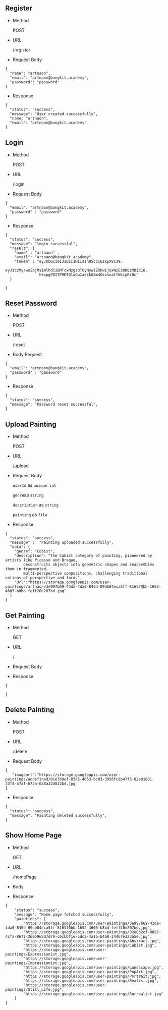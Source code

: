 ## Register
- Method

    POST
- URL

    /register

- Request Body

``` 
{
  "name": "artnaon",
  "email": "artnaon@bangkit.academy",
  "password": "password"
}
```

- Response

```
{
  "status": "success",
  "message": "User created successfully",
  "name: "artnaon",
  "email": "artnaon@bangkit.academy"
}
```

## Login
- Method

  POST

- URL

  /login

- Request Body 

``` 
{
  "email": "artnaon@bangkit.academy",
  "password" : "password"
}
```

- Response

``` 
{
  "status": "success",
  "message": "login successful",
  "result": {
    "name" : "artnaon" ,
    "email": "artnaon@bangkit.academy",
    "token" : "eyJhbGci0iJIUzI1NiIsInR5cCI6IkpXVCJ9.
               eyJ1c2VyswoiojMsImlhdCI6MTcxNzgzOTOyNywiZXhwIjoxNzE30DQzMDI310.
               hkvpgPOITP9KTGlaOuIaeskGSm4GszsnatfWxipRr8c"
  }
  
}
```

## Reset Password
- Method

  POST

- URL

  /reset

- Body Request

``` 
{
  "email": "artnaon@bangkit.academy",
  "password" : "password"
}
```

- Response

``` 
{
  "status": "success",
  "message": "Password reset successful",
}
```

## Upload Painting
- Method

  POST

- URL

  /upload

- Request Body 

  `userId` as `unique int`

  `genre`as `string`

  `description` as `string`

  `painting` as `file`

- Response

``` 
{
  "status": "success",
  "message" :  "Painting uploaded successfully",
  "data": {
    "genre": "Cubist",
    "description": "The Cubist category of painting, pioneered by artists like Picasso and Braque,
        deconstructs objects into geometric shapes and reassembles them in fragmented,
        multi-perspective compositions, challenging traditional notions of perspective and form.",
    "Url":"https://storage.googleapis.com/user-paintings/artnaon/3e997b69-43da-4da0-845d-09db84eca5ff-81657@bb-1652-4605-b8bd-feff20e207bd.jpg"
  }
}
```

## Get Painting
- Method

  GET

- URL

  /

- Request Body 




- Response

``` 
{
 
}
```

## Delete Painting
- Method

  POST

- URL

  /delete

- Request Body 

``` 
{
   "imageurl":"https://storage.googleapis.com/user-paintings/undefined/0ce7b9ef-83a5-4053-bc03-3956fc8b47f5-82e01801-73f4-47af-b72a-038a32d832bd.jpg
}
```

- Response

``` 
{
  "status": "success",
  "message": "Painting deleted successfully",
}
```
## Show Home Page
- Method

  GET

- URL

  /homePage

- Body 



- Response

``` 
{
    "status": "success",
    "message": "Home page fetched successfully",
    "paintings": [
        "https://storage.googleapis.com/user-paintings/3e997b69-43da-4da0-845d-09db84eca5ff-816570bb-1652-4605-b8bd-feff20e207bd.jpg",
        "https://storage.googleapis.com/user-paintings/82e832cf-0057-4cfa-8672-2605965d7d76-c6cbbf1e-5dc2-4a16-b4b8-24467e123a5e.jpg",
        "https://storage.googleapis.com/user-paintings/Abstract.jpg",
        "https://storage.googleapis.com/user-paintings/Cubist.jpg",
        "https://storage.googleapis.com/user-paintings/Expressionist.jpg",
        "https://storage.googleapis.com/user-paintings/Impressionist.jpg",
        "https://storage.googleapis.com/user-paintings/Landscape.jpg",
        "https://storage.googleapis.com/user-paintings/PopArt.jpg",
        "https://storage.googleapis.com/user-paintings/Portrait.jpg",
        "https://storage.googleapis.com/user-paintings/Realist.jpg",
        "https://storage.googleapis.com/user-paintings/Still_Life.jpg",
        "https://storage.googleapis.com/user-paintings/Surrealist.jpg"
    ]
}
```